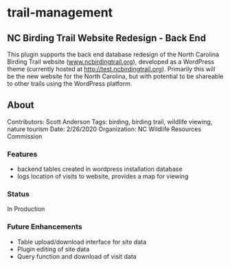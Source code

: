 # trail-management
## NC Birding Trail Website Redesign - Back End

This plugin supports the back end database redesign of the North Carolina Birding Trail website (www.ncbirdingtrail.org), developed as a WordPress theme (currently hosted at http://test.ncbirdingtrail.org). Primarily this will be the new website for the North Carolina, but with potential to be shareable to other trails using the WordPress platform.

## About
Contributors: Scott Anderson
Tags: birding, birding trail, wildlife viewing, nature tourism
Date: 2/26/2020
Organization: NC Wildlife Resources Commission

### Features
* backend tables created in wordpress installation database
* logs location of visits to website, provides a map for viewing

### Status
In Production

### Future Enhancements
* Table upload/download interface for site data
* Plugin editing of site data
* Query function and download of visit data

